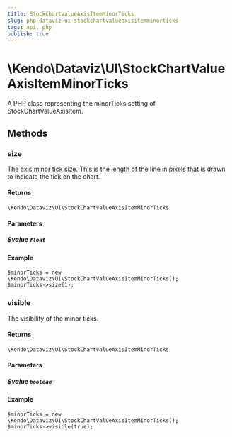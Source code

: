```yaml
---
title: StockChartValueAxisItemMinorTicks
slug: php-dataviz-ui-stockchartvalueaxisitemminorticks
tags: api, php
publish: true
---
```


# \Kendo\Dataviz\UI\StockChartValueAxisItemMinorTicks

A PHP class representing the minorTicks setting of StockChartValueAxisItem.


## Methods

### size
The axis minor tick size. This is the length of the line in pixels that is drawn to indicate the tick on the chart.

#### Returns
`\Kendo\Dataviz\UI\StockChartValueAxisItemMinorTicks`

#### Parameters

##### $value `float`



#### Example 
    $minorTicks = new \Kendo\Dataviz\UI\StockChartValueAxisItemMinorTicks();
    $minorTicks->size(1);

### visible
The visibility of the minor ticks.

#### Returns
`\Kendo\Dataviz\UI\StockChartValueAxisItemMinorTicks`

#### Parameters

##### $value `boolean`



#### Example 
    $minorTicks = new \Kendo\Dataviz\UI\StockChartValueAxisItemMinorTicks();
    $minorTicks->visible(true);

